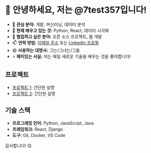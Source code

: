 # 👋 안녕하세요, 저는 @7test357입니다!

- 👀 **관심 분야:** 개발, 머신러닝, 데이터 분석
- 🌱 **현재 배우고 있는 것:** Python, React, 데이터 시각화
- 💞️ **협업하고 싶은 분야:** 오픈 소스 프로젝트, 웹 개발
- 📫 **연락 방법:** [이메일 주소](mailto:your-email@example.com) 또는 [LinkedIn 프로필](https://www.linkedin.com/in/your-profile)
- 😄 **사용하는 대명사:** 그는/그녀는/그들
- ⚡ **재미있는 사실:** 저는 매일 새로운 기술을 배우는 것을 좋아합니다!

## 프로젝트
- [프로젝트 1](링크): 간단한 설명
- [프로젝트 2](링크): 간단한 설명

## 기술 스택
- **프로그래밍 언어:** Python, JavaScript, Java
- **프레임워크:** React, Django
- **도구:** Git, Docker, VS Code

감사합니다! 😊
